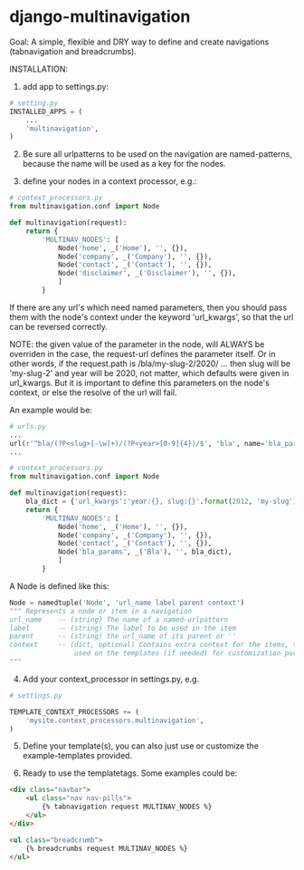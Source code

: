 django-multinavigation
======================

Goal: A simple, flexible and DRY way to define and create navigations
(tabnavigation and breadcrumbs).

INSTALLATION:

1) add app to settings.py:
```python
# setting.py
INSTALLED_APPS = (
    ...
    'multinavigation',
)
```

2) Be sure all urlpatterns to be used on the navigation are named-patterns, 
because the name will be used as a key for the nodes.

3) define your nodes in a context processor, e.g.:

```python
# context_processors.py
from multinavigation.conf import Node

def multinavigation(request):
    return {
        'MULTINAV_NODES': [
            Node('home', _('Home'), '', {}),
            Node('company', _('Company'), '', {}),
            Node('contact', _('Contact'), '', {}),
            Node('disclaimer', _('Disclaimer'), '', {}),
            ]
        }
```

If there are any url's which need named parameters, then you should pass them
with the node's context under the keyword 'url_kwargs', so that the url can be
reversed correctly. 

NOTE: the given value of the parameter in the node, will ALWAYS be overriden
in the case, the request-url defines the parameter itself. Or in other words,
if the request.path is /bla/my-slug-2/2020/ ... then slug will be 'my-slug-2'
and year will be 2020, not matter, which defaults were given in url_kwargs. 
But it is important to define this parameters on the node's context, or else
the resolve of the url will fail.

An example would be:

```python
# urls.py
...
url(r'^bla/(?P<slug>[-\w]+)/(?P<year>[0-9]{4})/$', 'bla', name='bla_params')
...

# context_processors.py
from multinavigation.conf import Node

def multinavigation(request):
    bla_dict = {'url_kwargs':'year:{}, slug:{}'.format(2012, 'my-slug')}
    return {
        'MULTINAV_NODES': [
            Node('home', _('Home'), '', {}),
            Node('company', _('Company'), '', {}),
            Node('contact', _('Contact'), '', {}),
            Node('bla_params', _('Bla'), '', bla_dict),
            ]
        }
```



A Node is defined like this:

```python
Node = namedtuple('Node', 'url_name label parent context')
""" Represents a node or item in a navigation
url_name    -- (string) The name of a named-urlpattern
label       -- (string) The label to be used in the item
parent      -- (string) the url_name of its parent or ''
context     -- (dict, optional) Contains extra context for the items, to be
                used on the templates (if needed) for customization purposes.
"""
```

4) Add your context_processor in settings.py, e.g.
```python
# settings.py

TEMPLATE_CONTEXT_PROCESSORS += (
    'mysite.context_processors.multinavigation',
)
```

5) Define your template(s), you can also just use or customize the
example-templates provided.

6) Ready to use the templatetags. Some examples could be:
```html
<div class="navbar">
    <ul class="nav nav-pills">
        {% tabnavigation request MULTINAV_NODES %}
    </ul>
</div>

<ul class="breadcrumb">
    {% breadcrumbs request MULTINAV_NODES %}
</ul>
```
